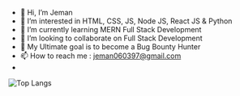 - 👋 Hi, I’m Jeman
- 👀 I’m interested in HTML, CSS, JS, Node JS, React JS & Python
- 🌱 I’m currently learning MERN Full Stack Development
- 💞️ I’m looking to collaborate on Full Stack Development
- 💞️ My Ultimate goal is to become a Bug Bounty Hunter
- 📫 How to reach me : jeman060397@gmail.com
- 
![Top Langs](https://github-readme-stats.vercel.app/api/top-langs/?username=Jeman-Kumar-97-06&layout=compact&langs_count=6&hide=html,css)

<!---
Jeman-Kumar-97-06/Jeman-Kumar-97-06 is a ✨ special ✨ repository because its `README.md` (this file) appears on your GitHub profile.
You can click the Preview link to take a look at your changes.
--->
